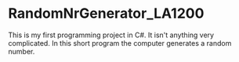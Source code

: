 # RandomNrGenerator_LA1200
This is my first programming project in C#. It isn't anything very complicated. In this short program the computer generates a random number.
